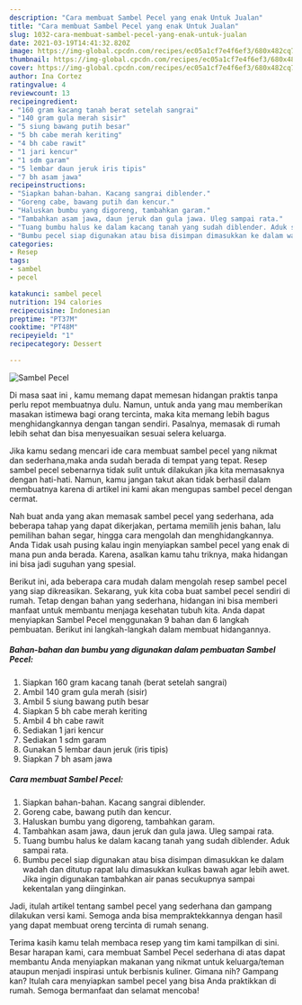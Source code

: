```yaml
---
description: "Cara membuat Sambel Pecel yang enak Untuk Jualan"
title: "Cara membuat Sambel Pecel yang enak Untuk Jualan"
slug: 1032-cara-membuat-sambel-pecel-yang-enak-untuk-jualan
date: 2021-03-19T14:41:32.820Z
image: https://img-global.cpcdn.com/recipes/ec05a1cf7e4f6ef3/680x482cq70/sambel-pecel-foto-resep-utama.jpg
thumbnail: https://img-global.cpcdn.com/recipes/ec05a1cf7e4f6ef3/680x482cq70/sambel-pecel-foto-resep-utama.jpg
cover: https://img-global.cpcdn.com/recipes/ec05a1cf7e4f6ef3/680x482cq70/sambel-pecel-foto-resep-utama.jpg
author: Ina Cortez
ratingvalue: 4
reviewcount: 13
recipeingredient:
- "160 gram kacang tanah berat setelah sangrai"
- "140 gram gula merah sisir"
- "5 siung bawang putih besar"
- "5 bh cabe merah keriting"
- "4 bh cabe rawit"
- "1 jari kencur"
- "1 sdm garam"
- "5 lembar daun jeruk iris tipis"
- "7 bh asam jawa"
recipeinstructions:
- "Siapkan bahan-bahan. Kacang sangrai diblender."
- "Goreng cabe, bawang putih dan kencur."
- "Haluskan bumbu yang digoreng, tambahkan garam."
- "Tambahkan asam jawa, daun jeruk dan gula jawa. Uleg sampai rata."
- "Tuang bumbu halus ke dalam kacang tanah yang sudah diblender. Aduk sampai rata."
- "Bumbu pecel siap digunakan atau bisa disimpan dimasukkan ke dalam wadah dan ditutup rapat lalu dimasukkan kulkas bawah agar lebih awet. Jika ingin digunakan tambahkan air panas secukupnya sampai kekentalan yang diinginkan."
categories:
- Resep
tags:
- sambel
- pecel

katakunci: sambel pecel 
nutrition: 194 calories
recipecuisine: Indonesian
preptime: "PT37M"
cooktime: "PT48M"
recipeyield: "1"
recipecategory: Dessert

---
```



![Sambel Pecel](https://img-global.cpcdn.com/recipes/ec05a1cf7e4f6ef3/680x482cq70/sambel-pecel-foto-resep-utama.jpg)

Di masa  saat ini , kamu memang dapat memesan hidangan praktis tanpa perlu repot membuatnya dulu. Namun, untuk anda yang mau memberikan masakan istimewa bagi orang tercinta, maka kita memang lebih bagus menghidangkannya dengan tangan sendiri. Pasalnya, memasak di rumah lebih sehat dan bisa menyesuaikan sesuai selera keluarga.

Jika kamu sedang mencari ide cara membuat sambel pecel yang nikmat dan sederhana,maka anda sudah berada di tempat yang tepat. Resep sambel pecel  sebenarnya tidak sulit untuk dilakukan jika kita memasaknya dengan hati-hati. Namun, kamu jangan takut akan tidak berhasil dalam membuatnya 
karena di artikel ini kami akan mengupas sambel pecel dengan cermat.  



Nah buat anda yang akan memasak sambel pecel yang sederhana, ada beberapa tahap yang dapat dikerjakan, pertama memilih jenis bahan, lalu pemilihan bahan segar, hingga cara mengolah dan menghidangkannya. Anda Tidak usah pusing kalau ingin menyiapkan sambel pecel yang enak di mana pun anda berada. Karena, asalkan kamu  tahu triknya, maka hidangan ini bisa jadi suguhan yang spesial.

Berikut ini, ada beberapa cara mudah dalam mengolah resep sambel pecel yang siap dikreasikan. Sekarang, yuk kita coba buat sambel pecel sendiri di rumah. Tetap dengan bahan yang sederhana, hidangan ini bisa memberi manfaat untuk membantu menjaga kesehatan tubuh kita. Anda dapat menyiapkan Sambel Pecel menggunakan 9 bahan dan 6 langkah pembuatan. Berikut ini langkah-langkah dalam membuat hidangannya.

<!--inarticleads1-->

##### Bahan-bahan dan bumbu yang digunakan dalam pembuatan Sambel Pecel:

1. Siapkan 160 gram kacang tanah (berat setelah sangrai)
1. Ambil 140 gram gula merah (sisir)
1. Ambil 5 siung bawang putih besar
1. Siapkan 5 bh cabe merah keriting
1. Ambil 4 bh cabe rawit
1. Sediakan 1 jari kencur
1. Sediakan 1 sdm garam
1. Gunakan 5 lembar daun jeruk (iris tipis)
1. Siapkan 7 bh asam jawa




<!--inarticleads2-->

##### Cara membuat Sambel Pecel:

1. Siapkan bahan-bahan. Kacang sangrai diblender.
1. Goreng cabe, bawang putih dan kencur.
1. Haluskan bumbu yang digoreng, tambahkan garam.
1. Tambahkan asam jawa, daun jeruk dan gula jawa. Uleg sampai rata.
1. Tuang bumbu halus ke dalam kacang tanah yang sudah diblender. Aduk sampai rata.
1. Bumbu pecel siap digunakan atau bisa disimpan dimasukkan ke dalam wadah dan ditutup rapat lalu dimasukkan kulkas bawah agar lebih awet. Jika ingin digunakan tambahkan air panas secukupnya sampai kekentalan yang diinginkan.




Jadi, itulah artikel tentang  sambel pecel  yang sederhana dan gampang dilakukan versi kami. Semoga anda bisa mempraktekkannya dengan hasil yang dapat membuat oreng tercinta di rumah senang. 

Terima kasih kamu telah membaca resep yang tim kami tampilkan di sini. Besar harapan kami, cara membuat  Sambel Pecel sederhana di atas dapat membantu Anda menyiapkan makanan yang nikmat untuk keluarga/teman ataupun menjadi inspirasi untuk berbisnis kuliner. Gimana nih? Gampang kan? Itulah cara menyiapkan sambel pecel yang bisa Anda praktikkan di rumah. Semoga bermanfaat dan selamat mencoba!

